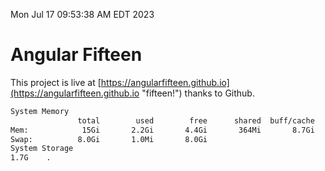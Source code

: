 Mon Jul 17 09:53:38 AM EDT 2023

# Angular Fifteen


This project is live at [https://angularfifteen.github.io](https://angularfifteen.github.io "fifteen!") thanks to Github.

```bash
System Memory
               total        used        free      shared  buff/cache   available
Mem:            15Gi       2.2Gi       4.4Gi       364Mi       8.7Gi        12Gi
Swap:          8.0Gi       1.0Mi       8.0Gi
System Storage
1.7G	.
```
